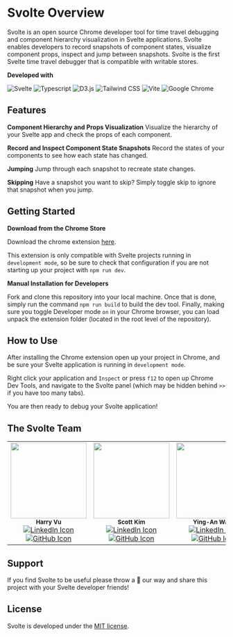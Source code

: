 # Svolte Overview

Svolte is an open source Chrome developer tool for time travel debugging and component hierarchy visualization in Svelte applications. Svolte enables developers to record snapshots of component states, visualize component props, inspect and jump between snapshots. Svolte is the first Svelte time travel debugger that is compatible with writable stores.

**Developed with**

![Svelte](https://img.shields.io/badge/Svelte-4A4A55?style=for-the-badge&logo=svelte&logoColor=FF3E00)
![Typescript](https://img.shields.io/badge/TypeScript-007ACC?style=for-the-badge&logo=typescript&logoColor=white)
![D3.js](https://img.shields.io/badge/d3.js-F9A03C?style=for-the-badge&logo=d3.js&logoColor=white)
![Tailwind CSS](https://img.shields.io/badge/Tailwind_CSS-38B2AC?style=for-the-badge&logo=tailwind-css&logoColor=white)
![Vite](https://img.shields.io/badge/Vite-B73BFE?style=for-the-badge&logo=vite&logoColor=FFD62E)
![Google Chrome](https://img.shields.io/badge/Google_chrome-4285F4?style=for-the-badge&logo=Google-chrome&logoColor=white)

## Features

**Component Hierarchy and Props Visualization**
Visualize the hierarchy of your Svelte app and check the props of each component.

**Record and Inspect Component State Snapshots**
Record the states of your components to see how each state has changed.

**Jumping**
Jump through each snapshot to recreate state changes.

**Skipping**
Have a snapshot you want to skip? Simply toggle skip to ignore that snapshot when you jump.

## Getting Started

**Download from the Chrome Store**

Download the chrome extension [here](https://github.com/rixo/svelte-hmr#svelte-hmr).

This extension is only compatible with Svelte projects running in `development mode`, so be sure to check that configuration if you are not starting up your project with `npm run dev`.

**Manual Installation for Developers**

Fork and clone this repository into your local machine. Once that is done, simply run the command `npm run build` to build the dev tool. Finally, making sure you toggle Developer mode `on` in your Chrome browser, you can load unpack the extension folder (located in the root level of the repository).

## How to Use

After installing the Chrome extension open up your project in Chrome, and be sure your Svelte application is running in `development mode`.

Right click your application and `Inspect` or press `f12` to open up Chrome Dev Tools, and navigate to the Svolte panel (which may be hidden behind `>>` if you have too many tabs).

You are then ready to debug your Svolte application!

## The Svolte Team

<table>
  <tr>
    <td align="center">
      <img src="https://avatars.githubusercontent.com/u/107030143?v=4" width="175" height="175"/>
      <br />
      <sub><b>Harry Vu</b></sub>
      <br />
      <a href="https://www.linkedin.com/in/hnvu/"><img src="https://img.shields.io/badge/LinkedIn-0077B5?style=for-the-badge&logo=linkedin&logoColor=white" alt="LinkedIn Icon"/></a>
      <a href="https://github.com/boilerpot"><img src="https://img.shields.io/badge/GitHub-100000?style=for-the-badge&logo=github&logoColor=white" alt="GitHub Icon"/></a>
    </td>
    <td align="center">
      <img src="https://avatars.githubusercontent.com/u/121269905?v=4" width="175" height="175"/>
      <br />
      <sub><b>Scott Kim</b></sub>
      <br />
      <a href="https://www.linkedin.com/in/skottcim/"><img src="https://img.shields.io/badge/LinkedIn-0077B5?style=for-the-badge&logo=linkedin&logoColor=white" alt="LinkedIn Icon"/></a>
      <a href="https://github.com/skottcim"><img src="https://img.shields.io/badge/GitHub-100000?style=for-the-badge&logo=github&logoColor=white" alt="GitHub Icon"/></a>
    </td>
    <td align="center">
      <img src="https://avatars.githubusercontent.com/u/122405088?v=4" width="175" height="175"/>
      <br />
      <sub><b>Ying-An Wang</b></sub>
      <br />
      <a href="https://www.linkedin.com/in/yingan-wang01/"><img src="https://img.shields.io/badge/LinkedIn-0077B5?style=for-the-badge&logo=linkedin&logoColor=white" alt="LinkedIn Icon"/></a>
      <a href="https://github.com/yingan-wang01"><img src="https://img.shields.io/badge/GitHub-100000?style=for-the-badge&logo=github&logoColor=white" alt="GitHub Icon"/></a>
    </td>
    <td align="center">
      <img src="https://avatars.githubusercontent.com/u/106777128?v=4" width="175" height="175"/>
      <br />
      <sub><b>Petros Ogbamichael</b></sub>
      <br />
      <a href="https://www.linkedin.com/in/petros-ogbamichael/"><img src="https://img.shields.io/badge/LinkedIn-0077B5?style=for-the-badge&logo=linkedin&logoColor=white" alt="LinkedIn Icon"/></a>
      <a href="https://github.com/PetrosO123"><img src="https://img.shields.io/badge/GitHub-100000?style=for-the-badge&logo=github&logoColor=white" alt="GitHub Icon"/></a>
    </td>
  </tr>
</table>

## Support

If you find Svolte to be useful please throw a :star2: our way and share this project with your Svelte developer friends!

## License

Svolte is developed under the [MIT license]().
